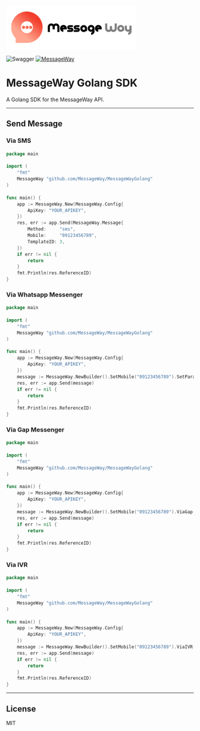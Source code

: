 ![messageWay](logo.png)

![Swagger][ico-swagger]
[![MessageWay][ico-MSGWay]][link-MSGWay]

# MessageWay Golang SDK

A Golang SDK for the MessageWay API.

----

## Send Message

### Via SMS

```go
package main

import (
	"fmt"
	MessageWay "github.com/MessageWay/MessageWayGolang"
)

func main() {
	app := MessageWay.New(MessageWay.Config{
		ApiKey: "YOUR_APIKEY",
	})
	res, err := app.Send(MessageWay.Message{
		Method:     "sms",
		Mobile:     "09123456789",
		TemplateID: 3,
	})
	if err != nil {
		return
	}
	fmt.Println(res.ReferenceID)
}
```

### Via Whatsapp Messenger

```go
package main

import (
	"fmt"
	MessageWay "github.com/MessageWay/MessageWayGolang"
)

func main() {
	app := MessageWay.New(MessageWay.Config{
		ApiKey: "YOUR_APIKEY",
	})
	message := MessageWay.NewBuilder().SetMobile("09123456789").SetParams("foo", "doo", "loo").ViaWhatsapp().SetTemplateID(3).Build()
	res, err := app.Send(message)
	if err != nil {
		return
	}
	fmt.Println(res.ReferenceID)
}
```

### Via Gap Messenger

```go
package main

import (
	"fmt"
	MessageWay "github.com/MessageWay/MessageWayGolang"
)

func main() {
	app := MessageWay.New(MessageWay.Config{
		ApiKey: "YOUR_APIKEY",
	})
	message := MessageWay.NewBuilder().SetMobile("09123456789").ViaGap().SetTemplateID(3).Build()
	res, err := app.Send(message)
	if err != nil {
		return
	}
	fmt.Println(res.ReferenceID)
}
```

### Via IVR

```go
package main

import (
	"fmt"
	MessageWay "github.com/MessageWay/MessageWayGolang"
)

func main() {
	app := MessageWay.New(MessageWay.Config{
		ApiKey: "YOUR_APIKEY",
	})
	message := MessageWay.NewBuilder().SetMobile("09123456789").ViaIVR().SetTemplateID(2).Build()
	res, err := app.Send(message)
	if err != nil {
		return
	}
	fmt.Println(res.ReferenceID)
}
```

---

## License

MIT

[ico-MSGWay]: https://img.shields.io/badge/-MSGWay.com-critical?link=https://MSGWay.com&style=for-the-badge

[ico-swagger]: https://img.shields.io/swagger/valid/3.0?specUrl=https%3A%2F%2Fdoc.msgway.com%2Fswagger.json&style=for-the-badge

[link-MSGWay]: https://MSGWay.com/

